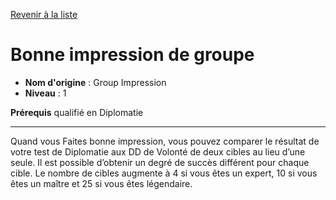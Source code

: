 [Revenir à la liste](list.md)

# Bonne impression de groupe

 * **Nom d'origine** : Group Impression
 * **Niveau** : 1


<p><strong>Prérequis</strong> qualifié en Diplomatie</p>
<hr>
<p>Quand vous Faites bonne impression, vous pouvez comparer le résultat de votre test de Diplomatie aux DD de Volonté de deux cibles au lieu d’une seule. Il est possible d’obtenir un degré de succès différent pour chaque cible. Le nombre de cibles augmente à 4 si vous êtes un expert, 10 si vous êtes un maître et 25 si vous êtes légendaire.</p>